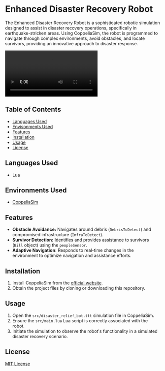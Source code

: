 # Enhanced Disaster Recovery Robot

The Enhanced Disaster Recovery Robot is a sophisticated robotic simulation designed to assist in disaster recovery operations, specifically in earthquake-stricken areas. Using CoppeliaSim, the robot is programmed to navigate through complex environments, avoid obstacles, and locate survivors, providing an innovative approach to disaster response.

![Disaster Recovery Robot Demo](assets/disaster_recovery_robot_demo.mp4)

## Table of Contents

- [Languages Used](#languages-used)
- [Envisonments Used](#environments-used)
- [Features](#features)
- [Installation](#installation)
- [Usage](#usage)
- [License](#license)

## Languages Used

- Lua

## Environments Used

- [CoppeliaSim](https://www.coppeliarobotics.com/)

## Features

- **Obstacle Avoidance:** Navigates around debris (`DebrisToDetect`) and compromised infrastructure (`InfraToDetect`).
- **Survivor Detection:** Identifies and provides assistance to survivors (`Bill` object) using the `peopleSensor`.
- **Adaptive Navigation:** Responds to real-time changes in the environment to optimize navigation and assistance efforts.

## Installation

1. Install CoppeliaSim from the [official website](https://www.coppeliarobotics.com/downloads).
2. Obtain the project files by cloning or downloading this repository.

## Usage

1. Open the `src/disaster_relief_bot.ttt` simulation file in CoppeliaSim.
2. Ensure the `src/main.lua` Lua script is correctly associated with the robot.
3. Initiate the simulation to observe the robot's functionality in a simulated disaster recovery scenario.

## License

[MIT License](LICENSE)
